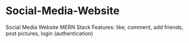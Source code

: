 # Social-Media-Website
Social Media Website MERN Stack
Features: like, comment, add friends, post pictures, login (authentication)
